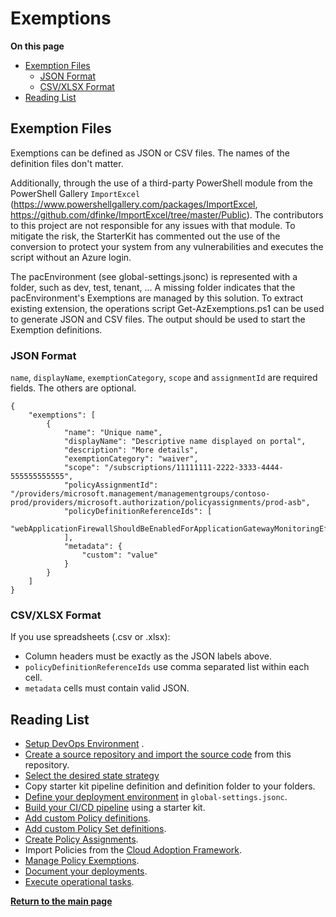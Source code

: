 # Exemptions

**On this page**

* [Exemption Files](#exemption-files)
  * [JSON Format](#json-format)
  * [CSV/XLSX Format](#csvxlsx-format)
* [Reading List](#reading-list)

## Exemption Files

Exemptions can be defined as JSON or CSV files. The names of the definition files don't matter.

Additionally, through the use of a third-party PowerShell module from the PowerShell Gallery `ImportExcel` (<https://www.powershellgallery.com/packages/ImportExcel>, <https://github.com/dfinke/ImportExcel/tree/master/Public>). The contributors to this project are not responsible for any issues with that module. To mitigate the risk, the StarterKit has commented out the use of the conversion to protect your system from any vulnerabilities and executes the script without an Azure login.

The pacEnvironment (see global-settings.jsonc) is represented with a folder, such as dev, test, tenant, ... A missing folder indicates that the pacEnvironment's Exemptions are managed by this solution. To extract existing extension, the operations script Get-AzExemptions.ps1 can be used to generate JSON and CSV files. The output should be used to start the Exemption definitions.

### JSON Format

`name`, `displayName`, `exemptionCategory`, `scope` and `assignmentId` are required fields. The others are optional.

```jsonc
{
    "exemptions": [
        {
            "name": "Unique name",
            "displayName": "Descriptive name displayed on portal",
            "description": "More details",
            "exemptionCategory": "waiver",
            "scope": "/subscriptions/11111111-2222-3333-4444-555555555555",
            "policyAssignmentId": "/providers/microsoft.management/managementgroups/contoso-prod/providers/microsoft.authorization/policyassignments/prod-asb",
            "policyDefinitionReferenceIds": [
                "webApplicationFirewallShouldBeEnabledForApplicationGatewayMonitoringEffect"
            ],
            "metadata": {
                "custom": "value"
            }
        }
    ]
}
```

### CSV/XLSX Format

If you use spreadsheets (.csv or .xlsx):

* Column headers must be exactly as the JSON labels above.
* `policyDefinitionReferenceIds` use comma separated list within each cell.
* `metadata` cells must contain valid JSON.

## Reading List

* [Setup DevOps Environment](operating-environment.md) .
* [Create a source repository and import the source code](clone-github.md) from this repository.
* [Select the desired state strategy](desired-state-strategy.md)
* Copy starter kit pipeline definition and definition folder to your folders.
* [Define your deployment environment](definitions-and-global-settings.md) in `global-settings.jsonc`.
* [Build your CI/CD pipeline](ci-cd-pipeline.md) using a starter kit.
* [Add custom Policy definitions](policy-definitions.md).
* [Add custom Policy Set definitions](policy-set-definitions.md).
* [Create Policy Assignments](policy-assignments.md).
* Import Policies from the [Cloud Adoption Framework](cloud-adoption-framework.md).
* [Manage Policy Exemptions](policy-exemptions.md).
* [Document your deployments](documenting-assignments-and-policy-sets.md).
* [Execute operational tasks](operational-scripts.md).

**[Return to the main page](../README.md)**
